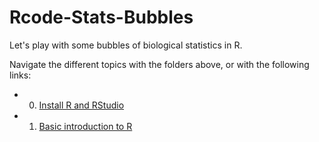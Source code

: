 # Rcode-Stats-Bubbles
Let's play with some bubbles of biological statistics in R.

Navigate the different topics with the folders above, or with the following links:
* 0. [Install R and RStudio](https://github.com/timotheenivalis/Rcode-Stats-Bubbles/tree/master/0.Install)
* 1. [Basic introduction to R](https://github.com/timotheenivalis/Rcode-Stats-Bubbles/tree/master/1.IntroToR)
